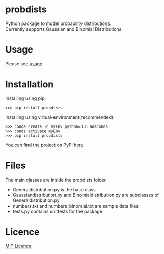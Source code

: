 # probdists

Python package to model probability distributions.<br>
Currently supports Gaussian and Binomial Distributions.

# Usage
Please see [usage](usage)

# Installation

Installing using pip:
```
>>> pip install probdists
```

Installing using virtual-environment(recommended):
```
>>> conda create -n myEnv python=3.6 anaconda
>>> conda activate myEnv
>>> pip install probdists
```

You can find the project on PyPi [here](https://pypi.org/project/probdists/)


# Files

The main classes are inside the probdists folder
- Generaldistribution.py is the base class
- Gaussiandistribution.py and Binomialdistribution.py are subclasses of Generaldistribution.py
- numbers.txt and numbers_binomial.txt are sample data files
- tests.py contains unittests for the package

# Licence

[MIT Licence](LICENCE.txt)
